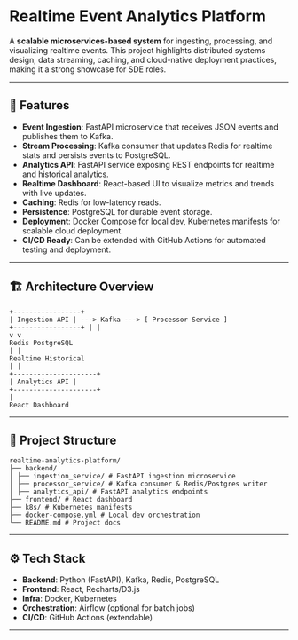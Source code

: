 # Realtime Event Analytics Platform


A **scalable microservices-based system** for ingesting, processing, and visualizing realtime events. This project highlights distributed systems design, data streaming, caching, and cloud-native deployment practices, making it a strong showcase for SDE roles.


---


## 🚀 Features
- **Event Ingestion**: FastAPI microservice that receives JSON events and publishes them to Kafka.
- **Stream Processing**: Kafka consumer that updates Redis for realtime stats and persists events to PostgreSQL.
- **Analytics API**: FastAPI service exposing REST endpoints for realtime and historical analytics.
- **Realtime Dashboard**: React-based UI to visualize metrics and trends with live updates.
- **Caching**: Redis for low-latency reads.
- **Persistence**: PostgreSQL for durable event storage.
- **Deployment**: Docker Compose for local dev, Kubernetes manifests for scalable cloud deployment.
- **CI/CD Ready**: Can be extended with GitHub Actions for automated testing and deployment.


---


## 🏗 Architecture Overview
```
+-----------------+
| Ingestion API | ---> Kafka ---> [ Processor Service ]
+-----------------+ | |
v v
Redis PostgreSQL
| |
Realtime Historical
| |
+---------------------+
| Analytics API |
+---------------------+
|
React Dashboard
```


---


## 📂 Project Structure
```
realtime-analytics-platform/
├── backend/
│ ├── ingestion_service/ # FastAPI ingestion microservice
│ ├── processor_service/ # Kafka consumer & Redis/Postgres writer
│ ├── analytics_api/ # FastAPI analytics endpoints
├── frontend/ # React dashboard
├── k8s/ # Kubernetes manifests
├── docker-compose.yml # Local dev orchestration
└── README.md # Project docs
```


---


## ⚙️ Tech Stack
- **Backend**: Python (FastAPI), Kafka, Redis, PostgreSQL
- **Frontend**: React, Recharts/D3.js
- **Infra**: Docker, Kubernetes
- **Orchestration**: Airflow (optional for batch jobs)
- **CI/CD**: GitHub Actions (extendable)


---
